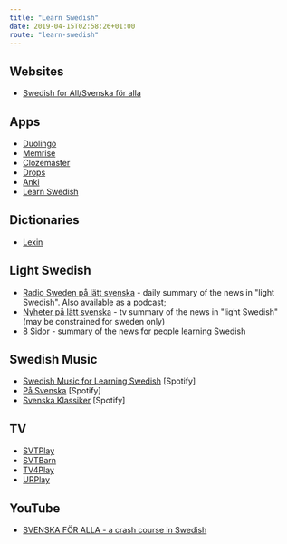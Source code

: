 ```yaml
---
title: "Learn Swedish"
date: 2019-04-15T02:58:26+01:00
route: "learn-swedish"
---
```


## Websites

* [Swedish for All/Svenska för alla](https://swedish-for-all.se/)


## Apps

* [Duolingo](https://www.duolingo.com/)
* [Memrise](https://www.memrise.com/)
* [Clozemaster](https://www.clozemaster.com/)
* [Drops](https://languagedrops.com/)
* [Anki](https://ankiweb.net/about)
* [Learn Swedish](https://learningswedish.se/)

## Dictionaries

* [Lexin](https://lexin.nada.kth.se/lexin/)

## Light Swedish

* [Radio Sweden på lätt svenska](https://sverigesradio.se/radioswedenpalattsvenska) - daily summary of the news in "light Swedish". Also available as a podcast;
* [Nyheter på lätt svenska](https://www.svtplay.se/nyheter-pa-latt-svenska) - tv summary of the news in "light Swedish" (may be constrained for sweden only)
* [8 Sidor](https://8sidor.se/) - summary of the news for people learning Swedish

## Swedish Music

* [Swedish Music for Learning Swedish](https://open.spotify.com/user/11101302890/playlist/3BeBGfOciz2pHhmMYGF7Qq?si=rihMdVlBQ7qgAnfFuZXHTw) [Spotify]
* [På Svenska](https://open.spotify.com/user/lundgren8/playlist/1RmG3XnjoJjfH9sQ4oqj8l?si=CQgIVvqoQ9WVxCkdN5ScOA) [Spotify]
* [Svenska Klassiker](https://open.spotify.com/user/sonymusicentertainment/playlist/26uqIdWqPakRB3c6Lw8I7C?si=Lo2qURh2RtGymsOG2oSdUw) [Spotify]

## TV

* [SVTPlay](https://www.svtplay.se/)
* [SVTBarn](https://www.svt.se/barnkanalen/)
* [TV4Play](https://www.tv4play.se/)
* [URPlay](https://urplay.se/)

## YouTube

* [SVENSKA FÖR ALLA - a crash course in Swedish](https://www.youtube.com/channel/UCDmNHpaB25AWvDO9DYZBdNQ)
